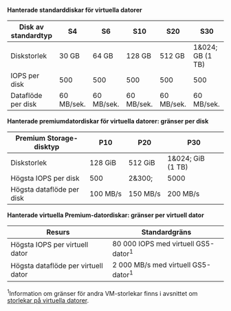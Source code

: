 **Hanterade standarddiskar för virtuella datorer**

| Disk av standardtyp | S4 | S6 | S10 | S20 | S30 |
| --- | --- |--- | --- | --- | --- |
| Diskstorlek | 30 GB | 64 GB | 128 GB | 512 GB | 1&024; GB (1 TB)|
| IOPS per disk | 500 |500 |500 |500 |500 |
| Dataflöde per disk | 60 MB/sek. | 60 MB/sek. | 60 MB/sek. | 60 MB/sek. | 60 MB/sek. | 

**Hanterade premiumdatordiskar för virtuella datorer: gränser per disk**

| Premium Storage-disktyp | P10 | P20 | P30 |
| --- | --- | --- | --- |
| Diskstorlek |128 GiB |512 GiB |1&024; GiB (1 TB) |
| Högsta IOPS per disk |500 |2&300; |5000 |
| Högsta dataflöde per disk |100 MB/s |150 MB/s |200 MB/s |

**Hanterade virtuella Premium-datordiskar: gränser per virtuell dator**

| Resurs | Standardgräns |
| --- | --- |
| Högsta IOPS per virtuell dator |80 000 IOPS med virtuell GS5-dator<sup>1</sup> |
| Högsta dataflöde per virtuell dator |2 000 MB/s med virtuell GS5-dator<sup>1</sup> |

<sup>1</sup>Information om gränser för andra VM-storlekar finns i avsnittet om [storlekar på virtuella datorer](../articles/virtual-machines/virtual-machines-linux-sizes.md?toc=%2fazure%2fvirtual-machines%2flinux%2ftoc.json). 


<!--HONumber=Feb17_HO3-->


